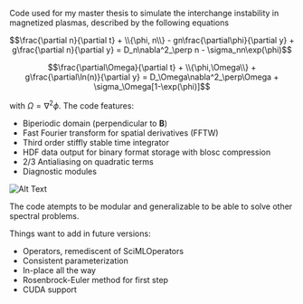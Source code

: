 ﻿Code used for my master thesis to simulate the interchange instability in magnetized plasmas, described by the following equations

$$\frac{\partial n}{\partial t} + \\{\phi, n\\} - gn\frac{\partial\phi}{\partial y} + g\frac{\partial n}{\partial y} = D_n\nabla^2_\perp n - \sigma_nn\exp(\phi)$$

$$\frac{\partial\Omega}{\partial t} + \\{\phi,\Omega\\} + g\frac{\partial\ln(n)}{\partial y} = D_\Omega\nabla^2_\perp\Omega + \sigma_\Omega[1-\exp(\phi)]$$

with $\Omega = \nabla^2\phi$. The code features:
* Biperiodic domain (perpendicular to $\textbf{B}$)
* Fast Fourier transform for spatial derivatives (FFTW)
* Third order stiffly stable time integrator
* HDF data output for binary format storage with blosc compression
* 2/3 Antialiasing on quadratic terms
* Diagnostic modules

![Alt Text](vorticity.gif)

The code atempts to be modular and generalizable to be able to solve other spectral problems. 

Things want to add in future versions:
* Operators, remediscent of SciMLOperators
* Consistent parameterization
* In-place all the way
* Rosenbrock-Euler method for first step
* CUDA support
